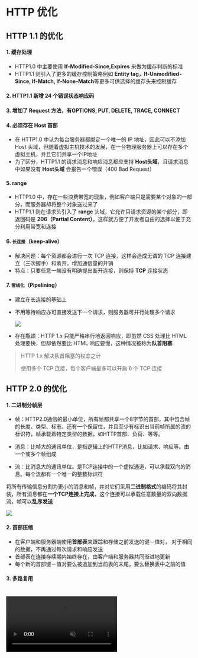 # HTTP 优化

## HTTP 1.1 的优化

#### 1. 缓存处理

- HTTP1.0 中主要使用 **If-Modified-Since,Expires** 来做为缓存判断的标准
- HTTP1.1 则引入了更多的缓存控制策略例如 **Entity tag，If-Unmodified-Since, If-Match, If-None-Match**等更多可供选择的缓存头来控制缓存

#### 2. HTTP1.1 新增 **24** 个错误状态响应码

#### 3. 增加了 Request 方法，有**OPTIONS**, **PUT**, **DELETE**, **TRACE**, **CONNECT**

#### 4. 必须存在 Host 首部

- 在 HTTP1.0 中认为每台服务器都绑定一个唯一的 IP 地址，因此可以不添加 Host 头域，但随着虚拟主机技术的发展，在一台物理服务器上可以存在多个虚拟主机，并且它们共享一个IP地址
- 为了区分，HTTP1.1 的请求消息和响应消息都应支持 **Host头域**，且请求消息中如果没有 **Host头域** 会报告一个错误（400 Bad Request）

#### 5. range

- HTTP1.0 中，存在一些浪费带宽的现象，例如客户端只是需要某个对象的一部分，而服务器却将整个对象送过来了
- HTTP1.1 则在请求头引入了 **range** 头域，它允许只请求资源的某个部分，即返回码是 **206（Partial Content）**，这样就方便了开发者自由的选择以便于充分利用带宽和连接

#### 6. `长连接`（keep-alive）

- 解决问题：每个资源都会进行一次 TCP 连接，这样会造成无谓的 TCP 连接建立（三次握手）和断开，增加通信量的开销
- 特点：只要任意一端没有明确提出断开连接，则保持 **TCP** 连接状态

#### 7. `管线化`（Pipelining）

- 建立在长连接的基础上

- 不用等待响应亦可直接发送下一个请求，则服务器可并行处理多个请求

  ![](https://cdn.musiblog.com/Web/%E7%BD%91%E7%BB%9C/http%E4%BC%98%E5%8C%96-pipelining.webp)

- 存在瓶颈：HTTP 1.x 只能严格串行地返回响应，即虽然 CSS 处理比 HTML 处理要快，但却依然要比 HTML 响应要慢，这种情况被称为**队首阻塞**

> HTTP 1.x 解决队首阻塞的权宜之计
>
> 使用多个 TCP 连接，每个客户端最多可以开启 6 个 TCP 连接

## HTTP 2.0 的优化

#### 1. 二进制分帧层

- 帧：HTTP2.0通信的最小单位，所有帧都共享一个8字节的首部，其中包含帧的长度、类型、标志、还有一个保留位，并且至少有标识出当前帧所属的流的标识符，帧承载着特定类型的数据，如HTTP首部、负荷、等等。

- 消息：比帧大的通讯单位，是指逻辑上的HTTP消息，比如请求、响应等。由一个或多个帧组成

- 流：比消息大的通讯单位。是TCP连接中的一个虚拟通道，可以承载双向的消息。每个流都有一个唯一的整数标识符

将所有传输信息分割为更小的消息和帧，并对它们采用**二进制格式**的编码将其封装，所有消息都在**一个TCP连接上完成**，这个连接可以承载任意数量的双向数据流，帧可以**乱序发送**

![](https://cdn.musiblog.com/Web/%E7%BD%91%E7%BB%9C/http%E4%BC%98%E5%8C%96-%E4%BA%8C%E8%BF%9B%E5%88%B6%E5%88%86%E5%B8%A7%E5%B1%82.webp)

#### 2. 首部压缩

- 在客户端和服务器端使用**首部表**来跟踪和存储之前发送的键－值对， 对于相同的数据，不再通过每次请求和响应发送
- 首部表在连接存续期内始终存在，由客户端和服务器共同渐进地更新
- 每个新的首部键－值对要么被追加到当前表的末尾，要么替换表中之前的值

#### 3. 多路复用

<video loop muted autoplay style="margin-top: 20px" src="https://cdn.musiblog.com/Web/%E7%BD%91%E7%BB%9C/http%E4%BC%98%E5%8C%96-%E5%A4%9A%E8%B7%AF%E5%A4%8D%E7%94%A8.mp4" />

基于二进制分帧层，HTTP2.0可以在共享TCP链接的基础上同时发送请求和响应。HTTP消息被分解为独立的帧，而不破坏消息本身的语义，交错发出去，在另一端根据流标识符和首部将他们重新组装起来

#### 4. 服务器推送

服务器不再是完全被动地响应请求，也可以新建“流”主动向客户端发送消息。比如，在浏览器刚请求HTML的时候就提前把可能会用到的JS、CSS文件发给客户端，减少等待的延迟

